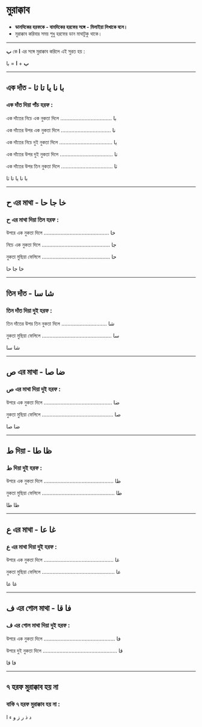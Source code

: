 # মুরাক্কাব
* **ডানদিকের হরফকে - বামদিকের হরফের সঙ্গে - মিলাইয়া লিখাকে বলে।** 
* মুরাক্কাব করিবার সময় শুধু হরফের ডান মাথাটুকু থাকে।

---

**ب** কে **ا** এর সঙ্গে মুরাক্কাব করিলে এই সুরত হয় :

**ب** + **ا** = با

---
## এক দাঁত - با نا يا تا ثا
### এক দাঁত দিয়া পাঁচ হরফ :

এক দাঁতের নিচে এক নুকতা দিলে .................................. با

এক দাঁতের উপর এক নুকতা দিলে .................................  نا

এক দাঁতের নিচে দুই নুকতা দিলে ................................... يا

এক দাঁতের উপর দুই নুকতা দিলে ................................... تا

এক দাঁতের উপর তিন নুকতা দিলে .................................. ثا

با  نا يا تا ثا

---
## **ح** এর মাথা - خا جا حا
### **ح** এর মাথা দিয়া তিন হরফ :

উপরে এক নুকতা দিলে ........................................... خا

নিচে এক নুকতা দিলে ............................................. جا

নুকতা মুছিয়া ফেলিলে ............................................. حا

خا جا حا

---
## তিন দাঁত - شا سا
### তিন দাঁত দিয়া দুই হরফ :

তিন দাঁতের উপর তিন নুকতা দিলে .............................. شا

নুকতা মুছিয়া ফেলিলে .............................................. سا

شا سا

---
## **ص** এর মাথা - ضا صا
### **ص** এর মাথা দিয়া দুই হরফ :

উপরে এক নুকতা দিলে ............................................. ضا

নুকতা মুছিয়া ফেলিলে ............................................... صا

ضا صا

---
## **ط** দিয়া - ظا طا
### **ط** দিয়া দুই হরফ :

উপরে এক নুকতা দিলে .............................................. ظا

নুকতা মুছিয়া ফেলিলে ................................................ طا

ظا طا

---
## **ع** এর মাথা - غا عا
### **ع** এর মাথা দিয়া দুই হরফ :

উপরে এক নুকতা দিলে .............................................. غا

নুকতা মুছিয়া ফেলিলে ................................................ عا

غا عا

---
## **ف** এর গোল মাথা - فا قا
### **ف** এর গোল মাথা দিয়া দুই হরফ :

উপরে এক নুকতা দিলে ............................................... فا

উপরে দুই নুকতা দিলে ................................................. قا

فا قا

---
## ৭ হরফ মুরাক্কাব হয় না
### বাকি ৭ হরফ মুরাক্কাব হয় না :

د ذ ر ز و ء ا
